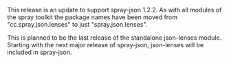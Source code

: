 This release is an update to support spray-json 1.2.2. As with all modules of the spray toolkit
the package names have been moved from "cc.spray.json.lenses" to just "spray.json.lenses".

This is planned to be the last release of the standalone json-lenses module. Starting with the next major
release of spray-json, json-lenses will be included in spray-json.